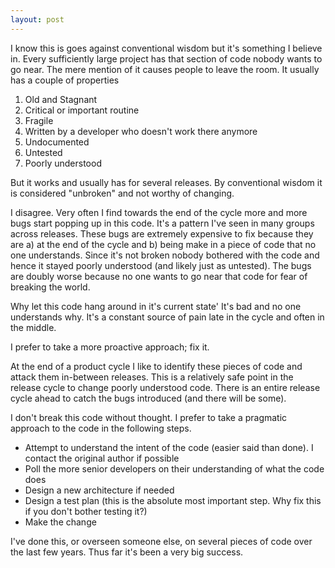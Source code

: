 ```yaml
---
layout: post
---
```

I know this is goes against conventional wisdom but it's something I believe
in. Every sufficiently large project has that section of code nobody wants to
go near. The mere mention of it causes people to leave the room. It usually
has a couple of properties

  1. Old and Stagnant 
  2. Critical or important routine 
  3. Fragile 
  4. Written by a developer who doesn't work there anymore 
  5. Undocumented 
  6. Untested 
  7. Poorly understood 

But it works and usually has for several releases. By conventional wisdom it
is considered "unbroken" and not worthy of changing.

I disagree. Very often I find towards the end of the cycle more and more bugs
start popping up in this code. It's a pattern I've seen in many groups across
releases. These bugs are extremely expensive to fix because they are a) at
the end of the cycle and b) being make in a piece of code that no one
understands. Since it's not broken nobody bothered with the code and hence it
stayed poorly understood (and likely just as untested). The bugs are doubly
worse because no one wants to go near that code for fear of breaking the
world.

Why let this code hang around in it's current state' It's bad and no one
understands why. It's a constant source of pain late in the cycle and often
in the middle.

I prefer to take a more proactive approach; fix it.

At the end of a product cycle I like to identify these pieces of code and
attack them in-between releases. This is a relatively safe point in the
release cycle to change poorly understood code. There is an entire release
cycle ahead to catch the bugs introduced (and there will be some).

I don't break this code without thought. I prefer to take a pragmatic
approach to the code in the following steps.

  * Attempt to understand the intent of the code (easier said than done). I contact the original author if possible 
  * Poll the more senior developers on their understanding of what the code does 
  * Design a new architecture if needed 
  * Design a test plan (this is the absolute most important step. Why fix this if you don't bother testing it?) 
  * Make the change 

I've done this, or overseen someone else, on several pieces of code over the
last few years. Thus far it's been a very big success.

